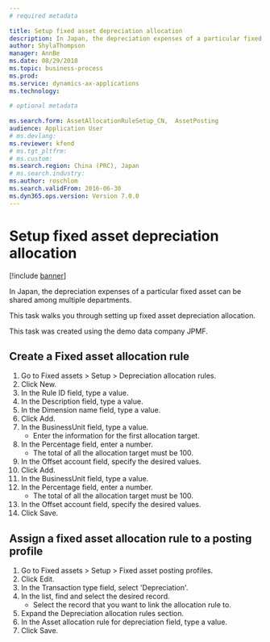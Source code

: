 ```yaml
--- 
# required metadata 
 
title: Setup fixed asset depreciation allocation
description: In Japan, the depreciation expenses of a particular fixed asset can be shared among multiple departments. 
author: ShylaThompson
manager: AnnBe 
ms.date: 08/29/2018
ms.topic: business-process 
ms.prod:  
ms.service: dynamics-ax-applications 
ms.technology:  
 
# optional metadata 
 
ms.search.form: AssetAllocationRuleSetup_CN,  AssetPosting   
audience: Application User 
# ms.devlang:  
ms.reviewer: kfend
# ms.tgt_pltfrm:  
# ms.custom:  
ms.search.region: China (PRC), Japan
# ms.search.industry: 
ms.author: roschlom
ms.search.validFrom: 2016-06-30 
ms.dyn365.ops.version: Version 7.0.0 
---
```

# Setup fixed asset depreciation allocation

[!include [banner](../../includes/banner.md)]

In Japan, the depreciation expenses of a particular fixed asset can be shared among multiple departments. 



This task walks you through setting up fixed asset depreciation allocation. 



This task was created using the demo data company JPMF.


## Create a Fixed asset allocation rule
1. Go to Fixed assets > Setup > Depreciation allocation rules.
2. Click New.
3. In the Rule ID field, type a value.
4. In the Description field, type a value.
5. In the Dimension name field, type a value.
6. Click Add.
7. In the BusinessUnit field, type a value.
    * Enter the information for the first allocation target.  
8. In the Percentage field, enter a number.
    * The total of all the allocation target must be 100.  
9. In the Offset account field, specify the desired values.
10. Click Add.
11. In the BusinessUnit field, type a value.
12. In the Percentage field, enter a number.
    * The total of all the allocation target must be 100.  
13. In the Offset account field, specify the desired values.
14. Click Save.

## Assign a fixed asset allocation rule to a posting profile
1. Go to Fixed assets > Setup > Fixed asset posting profiles.
2. Click Edit.
3. In the Transaction type field, select 'Depreciation'.
4. In the list, find and select the desired record.
    * Select the record that you want to link the allocation rule to.  
5. Expand the Depreciation allocation rules section.
6. In the Asset allocation rule for depreciation field, type a value.
7. Click Save.

